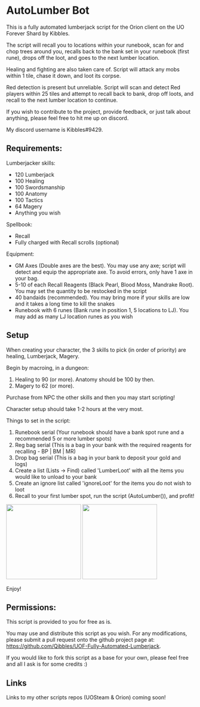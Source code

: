 # AutoLumber Bot

This is a fully automated lumberjack script for the Orion client on the UO Forever Shard by Kibbles. 

The script will recall you to locations within your runebook, scan for and chop trees around you, recalls back to the bank set in your runebook (first rune), drops off the loot, and goes to the next lumber location.

Healing and fighting are also taken care of. Script will attack any mobs within 1 tile, chase it down, and loot its corpse.

Red detection is present but unreliable. Script will scan and detect Red players within 25 tiles and attempt to recall back to bank, drop off loots, and recall to the next lumber location to continue.

If you wish to contribute to the project, provide feedback, or just talk about anything, please feel free to hit me up on discord. 

My discord username is Kibbles#9429.

## Requirements:
Lumberjacker skills:
- 120 Lumberjack
- 100 Healing
- 100 Swordsmanship
- 100 Anatomy
- 100 Tactics
- 64 Magery
- Anything you wish

Spellbook:
- Recall
- Fully charged with Recall scrolls (optional)

Equipment:
- GM Axes (Double axes are the best). You may use any axe; script will detect and equip the appropriate axe. To avoid errors, only have 1 axe in your bag. 
- 5-10 of each Recall Reagents (Black Pearl, Blood Moss, Mandrake Root). You may set the quantity to be restocked in the script
- 40 bandaids (recommended). You may bring more if your skills are low and it takes a long time to kill the snakes
- Runebook with 6 runes (Bank rune in position 1, 5 locations to LJ). You may add as many LJ location runes as you wish

## Setup
When creating your character, the 3 skills to pick (in order of priority) are healing, Lumberjack, Magery.

Begin by macroing, in a dungeon:
1. Healing to 90 (or more). Anatomy should be 100 by then.
2. Magery to 62 (or more).

Purchase from NPC the other skills and then you may start scripting!

Character setup should take 1-2 hours at the very most.

Things to set in the script:
1. Runebook serial (Your runebook should have a bank spot rune and a recommended 5 or more lumber spots)
2. Reg bag serial (This is a bag in your bank with the required reagents for recalling - BP | BM | MR)
3. Drop bag serial (This is a bag in your bank to deposit your gold and logs)
4. Create a list (Lists -> Find) called 'LumberLoot' with all the items you would like to unload to your bank 
5. Create an ignore list called 'ignoreLoot' for the items you do not wish to loot
6. Recall to your first lumber spot, run the script (AutoLumber()), and profit!
    
<img src="https://camo.githubusercontent.com/43ee5a79611e14694338abe79cef79b35eace4f8/687474703a2f2f7777772e696d61676575702e72752f696d673239302f323731333036322f7461625f6c697374735f66696e642e706e67" width=200>

<img src="https://camo.githubusercontent.com/9b3c8319075aba48d9a3e471c51680792be2dfac/687474703a2f2f7777772e696d61676575702e72752f696d673239302f323731333036362f7461625f6c697374735f69676e6f72652e706e67" width=200>

Enjoy!

## Permissions:
This script is provided to you for free as is. 

You may use and distribute this script as you wish. For any modifications, please submit a pull request onto the github project page at: https://github.com/Qibbles/UOF-Fully-Automated-Lumberjack.

If you would like to fork this script as a base for your own, please feel free and all I ask is for some credits :)

## Links
Links to my other scripts repos (UOSteam & Orion) coming soon!
